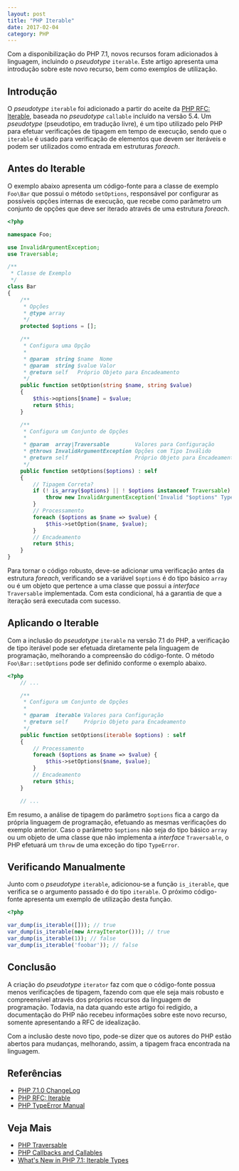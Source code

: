```yaml
---
layout: post
title: "PHP Iterable"
date: 2017-02-04
category: PHP
---
```


Com a disponibilização do PHP 7.1, novos recursos foram adicionados à linguagem, incluindo o _pseudotype_ `iterable`. Este artigo apresenta uma introdução sobre este novo recurso, bem como exemplos de utilização.

## Introdução

O _pseudotype_ `iterable` foi adicionado a partir do aceite da [PHP RFC: Iterable](https://wiki.php.net/rfc/iterable), baseada no _pseudotype_ `callable` incluído na versão 5.4. Um _pseudotype_ (pseudotipo, em tradução livre), é um tipo utilizado pelo PHP para efetuar verificações de tipagem em tempo de execução, sendo que o `iterable` é usado para verificação de elementos que devem ser iteráveis e podem ser utilizados como entrada em estruturas _foreach_.

## Antes do Iterable

O exemplo abaixo apresenta um código-fonte para a classe de exemplo `Foo\Bar` que possui o método `setOptions`, responsável por configurar as possíveis opções internas de execução, que recebe como parâmetro um conjunto de opções que deve ser iterado através de uma estrutura _foreach_.

```php
<?php

namespace Foo;

use InvalidArgumentException;
use Traversable;

/**
 * Classe de Exemplo
 */
class Bar
{
    /**
     * Opções
     * @type array
     */
    protected $options = [];

    /**
     * Configura uma Opção
     *
     * @param  string $name  Nome
     * @param  string $value Valor
     * @return self   Próprio Objeto para Encadeamento
     */
    public function setOption(string $name, string $value)
    {
        $this->options[$name] = $value;
        return $this;
    }

    /**
     * Configura um Conjunto de Opções
     *
     * @param  array|Traversable        Valores para Configuração
     * @throws InvalidArgumentException Opções com Tipo Inválido
     * @return self                     Próprio Objeto para Encadeamento
     */
    public function setOptions($options) : self
    {
        // Tipagem Correta?
        if (! is_array($options) || ! $options instanceof Traversable) {
            throw new InvalidArgumentException('Invalid "$options" Type');
        }
        // Processamento
        foreach ($options as $name => $value) {
            $this->setOption($name, $value);
        }
        // Encadeamento
        return $this;
    }
}
```

Para tornar o código robusto, deve-se adicionar uma verificação antes da estrutura _foreach_, verificando se a variável `$options` é do tipo básico `array` ou é um objeto que pertence a uma classe que possui a _interface_ `Traversable` implementada. Com esta condicional, há a garantia de que a iteração será executada com sucesso.

## Aplicando o Iterable

Com a inclusão do _pseudotype_ `iterable` na versão 7.1 do PHP, a verificação de tipo iterável pode ser efetuada diretamente pela linguagem de programação, melhorando a compreensão do código-fonte. O método `Foo\Bar::setOptions` pode ser definido conforme o exemplo abaixo.

```php
<?php
    // ...

    /**
     * Configura um Conjunto de Opções
     *
     * @param  iterable Valores para Configuração
     * @return self     Próprio Objeto para Encadeamento
     */
    public function setOptions(iterable $options) : self
    {
        // Processamento
        foreach ($options as $name => $value) {
            $this->setOptions($name, $value);
        }
        // Encadeamento
        return $this;
    }

    // ...
```

Em resumo, a análise de tipagem do parâmetro `$options` fica a cargo da própria linguagem de programação, efetuando as mesmas verificações do exemplo anterior. Caso o parâmetro `$options` não seja do tipo básico `array` ou um objeto de uma classe que não implementa a _interface_ `Traversable`, o PHP efetuará um `throw` de uma exceção do tipo `TypeError`.

## Verificando Manualmente

Junto com o _pseudotype_ `iterable`, adicionou-se a função `is_iterable`, que verifica se o argumento passado é do tipo `iterable`. O próximo código-fonte apresenta um exemplo de utilização desta função.

```php
<?php

var_dump(is_iterable([])); // true
var_dump(is_iterable(new ArrayIterator())); // true
var_dump(is_iterable(1)); // false
var_dump(is_iterable('foobar')); // false
```

## Conclusão

A criação do _pseudotype_ `iterator` faz com que o código-fonte possua menos verificações de tipagem, fazendo com que ele seja mais robusto e compreensível através dos próprios recursos da linguagem de programação. Todavia, na data quando este artigo foi redigido, a documentação do PHP não recebeu informações sobre este novo recurso, somente apresentando a RFC de idealização.

Com a inclusão deste novo tipo, pode-se dizer que os autores do PHP estão abertos para mudanças, melhorando, assim, a tipagem fraca encontrada na linguagem.

## Referências

* [PHP 7.1.0 ChangeLog](http://php.net/ChangeLog-7.php#7.1.0)
* [PHP RFC: Iterable](https://wiki.php.net/rfc/iterable)
* [PHP TypeError Manual](https://secure.php.net/manual/en/class.typeerror.php)

## Veja Mais

* [PHP Traversable](http://php.net/manual/en/class.traversable.php)
* [PHP Callbacks and Callables](https://secure.php.net/manual/en/language.types.callable.php)
* [What's New in PHP 7.1: Iterable Types](https://www.youtube.com/watch?v=XKyGOxfm_cU)
